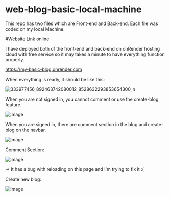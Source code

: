 # web-blog-basic-local-machine
This repo has two files which are Front-end and Back-end. Each file was coded on my local Machine.

#Website Link online

I have deployed both of the front-end and back-end on onRender hosting cloud with free service so it may takes a minute to have everything function properly.

https://my-basic-blog.onrender.com

When everything is ready, it should be like this: 

![333977456_892463742080012_8528632293853654300_n](https://user-images.githubusercontent.com/90920248/222890147-bc1c7c13-87cb-457a-9479-965a906116ff.png)

When you are not signed in, you cannot comment or use the create-blog feature.

![image](https://user-images.githubusercontent.com/90920248/224933769-e974db50-16d6-4cb5-8f3e-29c0572d48a4.png)

When you are signed in, there are comment section in the blog and create-blog on the navbar.

![image](https://user-images.githubusercontent.com/90920248/224934478-018373d7-6adc-480e-9a30-f53cfbb3b6cd.png)

Comment Section: 

![image](https://user-images.githubusercontent.com/90920248/224934956-43ee80d4-34b7-467e-8696-76d183a35e70.png)

=> It has a bug with reloading on this page and I'm trying to fix it :( 

Create new blog:

![image](https://user-images.githubusercontent.com/90920248/224935170-e05d9d34-ace9-46d8-9f31-203fbd1245da.png)
